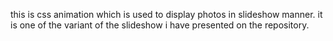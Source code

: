 this is css animation which is used to display photos in slideshow manner. it is one of the variant of the slideshow i have presented on the repository.